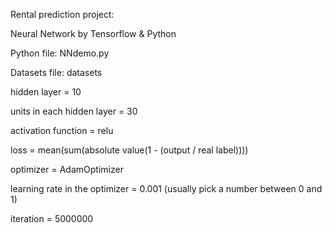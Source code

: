 Rental prediction project:

Neural Network by Tensorflow & Python

Python file: NNdemo.py

Datasets file: datasets

hidden layer = 10

units in each hidden layer = 30

activation function  = relu

loss = mean(sum(absolute value(1 - (output / real label))))

optimizer = AdamOptimizer

learning rate in the optimizer = 0.001 (usually pick a number between 0 and 1)

iteration = 5000000
